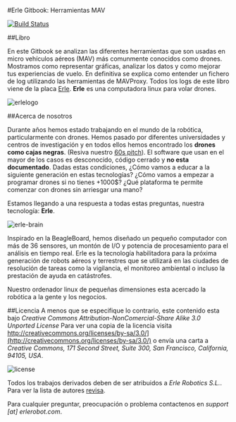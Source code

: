 #Erle Gitbook: Herramientas MAV

[![Build Status](https://www.gitbook.io/button/status/book/erlerobotics/erle-robotics-mav-tools)](https://www.gitbook.io/book/erlerobotics/erle-robotics-mav-tools/activity)

##Libro

En este Gitbook se analizan las diferentes herramientas que son usadas en micro vehículos aéreos (MAV) más comunmente conocidos como drones. Mostramos como representar gráficas, analizar los datos y como mejorar tus experiencias de vuelo. En definitiva se explica como entender un fichero de log utilizando las herramientas de MAVProxy. Todos los logs de este libro viene de la placa [Erle](http://erlerobot.com/). **Erle** es una computadora linux para volar drones.

![erlelogo](http://erlerobotics.com/blog/wp-content/uploads/2014/10/erle_corporativo_5.0_72px_nobackground.png)

##Acerca de nosotros

Durante años hemos estado trabajando en el mundo de la robótica, particularmente con drones. Hemos pasado por diferentes universidades y centros de investigación y en todos ellos hemos encontrado los **drones como cajas negras**. (Resiva nuestro [60s pitch](https://www.youtube.com/watch?v=tKAqjyXaC18)). El software que usan en el mayor de los casos es desconocido, código cerrado y **no esta documentado**. Dadas estas condiciones, ¿Cómo vamos a educar a la siguiente generación en estas tecnologías? ¿Cómo vamos a empezar a programar drones si no tienes +1000$? ¿Qué plataforma te permite comenzar con drones sin arriesgar una mano?

Estamos llegando a una respuesta a todas estas preguntas, nuestra tecnología: **Erle**.

![erle-brain](http://erlerobotics.com/blog/wp-content/uploads/2014/10/20141029_202223.jpg)

Inspirado en la BeagleBoard, hemos diseñado un pequeño computador con más de 36 sensores, un montón de I/O y potencia de procesamiento para el análisis en tiempo real. Erle es la tecnología habilitadora para la próxima generación de robots aéreos y terrestres que se utilizará en las ciudades de resolución de tareas como la vigilancia, el monitoreo ambiental o incluso la prestación de ayuda en catástrofes.

Nuestro ordenador linux de pequeñas dimensiones esta acercado la robótica a la gente y los negocios.

##Licencia
A menos que se especifique lo contrario, este contenido esta bajo *Creative Commons Attribution-NonComercial-Share Alike 3.0 Unported License* Para ver una copia de la licencia visita http://creativecommons.org/licenses/by-sa/3.0/](http://creativecommons.org/licenses/by-sa/3.0/) o envía una carta a *Creative Commons, 171 Second Street, Suite 300, San Francisco, California, 94105, USA*.

![license](http://i.creativecommons.org/l/by-nc-sa/4.0/88x31.png)

Todos los trabajos derivados deben de ser atribuidos a *Erle Robotics S.L.*. Para ver la lista de autores [revisa](https://github.com/erlerobot/erle_gitbook_mavtools/graphs/contributors).

Para cualquier preguntar, preocupación o problema contactenos en *support [at] erlerobot.com*.
